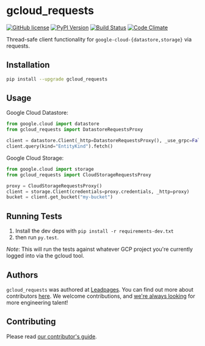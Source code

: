 # gcloud_requests

[![GitHub license](https://img.shields.io/github/license/leadpages/gcloud_requests.svg)](https://raw.githubusercontent.com/leadpages/gcloud_requests/master/LICENSE)
[![PyPI Version](https://img.shields.io/pypi/v/gcloud_requests.svg)](https://pypi.python.org/pypi/gcloud_requests/)
[![Build Status](https://img.shields.io/travis/LeadPages/gcloud_requests.svg)](https://travis-ci.org/LeadPages/gcloud_requests)
[![Code Climate](https://img.shields.io/codeclimate/github/LeadPages/gcloud_requests.svg)](https://codeclimate.com/github/LeadPages/gcloud_requests)

Thread-safe client functionality for `google-cloud-{datastore,storage}` via requests.

## Installation

```bash
pip install --upgrade gcloud_requests
```

## Usage

Google Cloud Datastore:

```python
from google.cloud import datastore
from gcloud_requests import DatastoreRequestsProxy

client = datastore.Client(_http=DatastoreRequestsProxy(), _use_grpc=False)
client.query(kind="EntityKind").fetch()
```

Google Cloud Storage:

```python
from google.cloud import storage
from gcloud_requests import CloudStorageRequestsProxy

proxy = CloudStorageRequestsProxy()
client = storage.Client(credentials=proxy.credentials, _http=proxy)
bucket = client.get_bucket("my-bucket")
```

## Running Tests

1. Install the dev deps with `pip install -r requirements-dev.txt`
1. then run `py.test`.

*Note*: This will run the tests against whatever GCP project you're
currently logged into via the gcloud tool.

## Authors

`gcloud_requests` was authored at [Leadpages][leadpages].  You can
find out more about contributors [here][contributors].  We welcome
contributions, and [we're always looking][careers] for more
engineering talent!

## Contributing

Please read [our contributor's guide](./CONTRIBUTING.md).

[leadpages]: http://leadpages.net
[careers]: http://www.leadpages.net/careers
[contributors]: https://github.com/leadpages/gcloud_requests/graphs/contributors
[gcd]: https://cloud.google.com/datastore/docs/tools/
[gcloud-python]: https://github.com/GoogleCloudPlatform/gcloud-python
[requests]: http://python-requests.org
